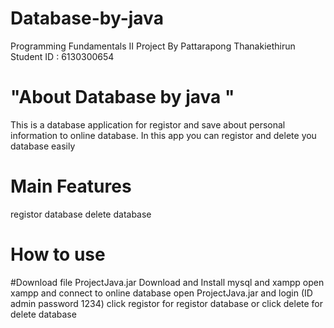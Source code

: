 # Database-by-java
Programming Fundamentals II Project By Pattarapong Thanakiethirun Student ID : 6130300654

# "About Database by java "
This is a database application for registor and save about personal information to online database.
In this app you can registor and delete you database easily 

# Main Features
registor database 
delete database

# How to use
#Download file ProjectJava.jar
Download and Install mysql and xampp
open xampp and connect to online database 
open  ProjectJava.jar and login (ID admin password 1234)
click registor for registor database or click delete for delete database
